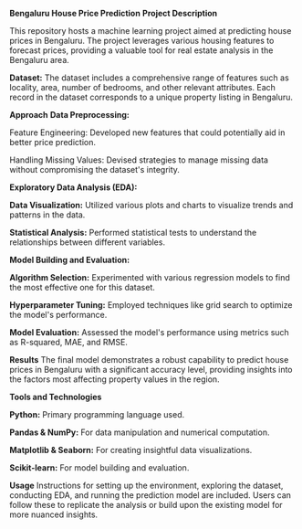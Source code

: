 **Bengaluru House Price Prediction**
**Project Description**

This repository hosts a machine learning project aimed at predicting house prices in Bengaluru. The project leverages various housing features to forecast prices, providing a valuable tool for real estate analysis in the Bengaluru area.

**Dataset:** 
The dataset includes a comprehensive range of features such as locality, area, number of bedrooms, and other relevant attributes. Each record in the dataset corresponds to a unique property listing in Bengaluru.

**Approach**
**Data Preprocessing:**

Feature Engineering: Developed new features that could potentially aid in better price prediction.

Handling Missing Values: Devised strategies to manage missing data without compromising the dataset's integrity.

**Exploratory Data Analysis (EDA):**


**Data Visualization:** Utilized various plots and charts to visualize trends and patterns in the data.

**Statistical Analysis:** Performed statistical tests to understand the relationships between different variables.

**Model Building and Evaluation:**

**Algorithm Selection:** Experimented with various regression models to find the most effective one for this dataset.

**Hyperparameter Tuning:** Employed techniques like grid search to optimize the model's performance.

**Model Evaluation:** Assessed the model's performance using metrics such as R-squared, MAE, and RMSE.

**Results**
The final model demonstrates a robust capability to predict house prices in Bengaluru with a significant accuracy level, providing insights into the factors most affecting property values in the region.

**Tools and Technologies**

**Python:** Primary programming language used.

**Pandas & NumPy:** For data manipulation and numerical computation.

**Matplotlib & Seaborn:** For creating insightful data visualizations.

**Scikit-learn:** For model building and evaluation.

**Usage**
Instructions for setting up the environment, exploring the dataset, conducting EDA, and running the prediction model are included. Users can follow these to replicate the analysis or build upon the existing model for more nuanced insights.

